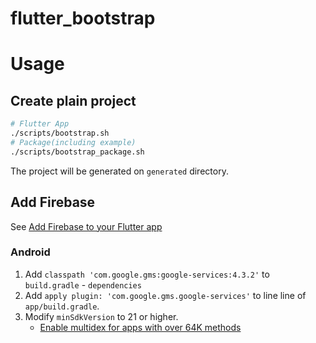 # flutter_bootstrap

# Usage

## Create plain project

```bash
# Flutter App
./scripts/bootstrap.sh
# Package(including example)
./scripts/bootstrap_package.sh
```

The project will be generated on `generated` directory.

## Add Firebase

See [Add Firebase to your Flutter app](https://firebase.google.com/docs/flutter/setup#top_of_page)

### Android

1. Add `classpath 'com.google.gms:google-services:4.3.2'` to `build.gradle` - `dependencies`
2. Add `apply plugin: 'com.google.gms.google-services'` to line line of `app/build.gradle`.
3. Modify `minSdkVersion` to 21 or higher.
    - [Enable multidex for apps with over 64K methods](https://developer.android.com/studio/build/multidex.html#top_of_page)
